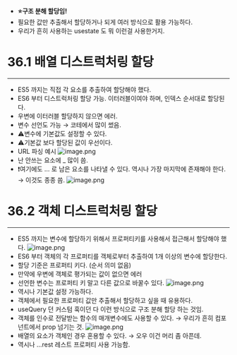 - **⭐구조 분해 할당임!**
- 필요한 값만 추출해서 할당하거나 되게 여러 방식으로 활용 가능하다.
- 우리가 흔히 사용하는 usestate 도 뭐 이런걸 사용한거지.

# 36.1 배열 디스트럭처링 할당

---

- ES5 까지는 직접 각 요소를 추출하여 할당해야 했다.
- ES6 부터 디스트럭처링 할당 가능. 이터러블이여야 하며, 인덱스 순서대로 할당된다.
- 우변에 이터러블 할당하지 않으면 에러.
- 변수 선언도 가능 → 코테에서 많이 썼음.
- ⚠️변수에 기본값도 설정할 수 있다.
- ⚠️기본값 보다 할당된 값이 우선이다.
- URL 파싱 예시
  ![image.png](attachment:907369d4-98bf-47fb-83a4-2fe108dcd264:image.png)
- 난 안쓰는 요소에 \_ 많이 씀.
- ❗여기에도 … 로 남은 요소를 나타낼 수 있다. 역시나 가장 마지막에 존재해야 한다. → 이것도 종종 씀.
  ![image.png](attachment:8771a49f-854e-43e3-bdf8-01c9715503c9:image.png)

# 36.2 객체 디스트럭처링 할당

---

- ES5 까지는 변수에 할당하기 위해서 프로퍼티키를 사용해서 접근해서 할당해야 했다.
  ![image.png](attachment:ea884082-b13d-447d-afa4-77955d2458be:image.png)
- ES6 부터 객체의 각 프로퍼티를 객체로부터 추출하여 1개 이상의 변수에 할당한다.
- 할당 기준은 프로퍼티 키다. (순서 의미 없음)
- 만약에 우변에 객체로 평가되는 값이 없으면 에러
- 선언한 변수는 프로퍼티 키 말고 다른 값으로 바꿀수 있다.
  ![image.png](attachment:799a4323-6a14-43ec-b29a-c1d7eda924b6:image.png)
- 역시나 기본값 설정 가능하다.
- 객체에서 필요한 프로퍼티 값만 추출해서 할당하고 싶을 때 유용하다.
- useQuery 던 커스텀 훅이던 다 이런 방식으로 구조 분해 할당 하는 것임.
- 객체를 인수로 전달받는 함수의 매개변수에도 사용할 수 있다. → 우리가 흔히 컴포넌트에서 prop 넘기는 것.
  ![image.png](attachment:47cbe367-8d0c-4c45-9743-6ff19342ce81:image.png)
- 배열의 요소가 객체인 경우 혼용할 수 있다. → 오우 이건 머리 좀 아픈데.
- 역시나 …rest 레스트 프로퍼티 사용 가능함.
